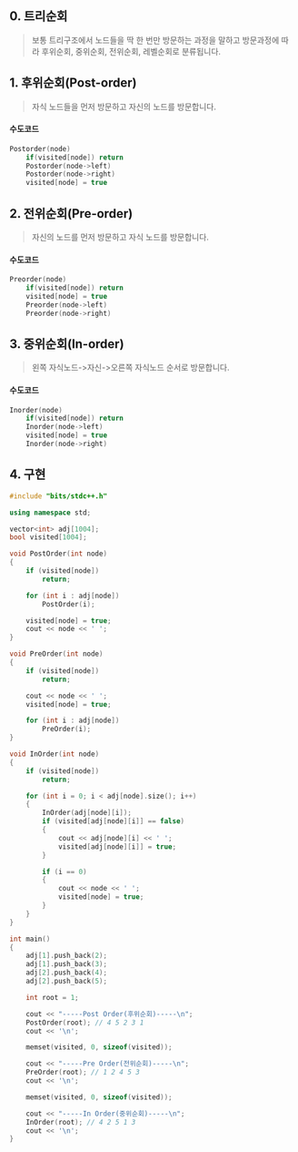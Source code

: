 ## 0. 트리순회
> 보통 트리구조에서 노드들을 딱 한 번만 방문하는 과정을 말하고 방문과정에 따라 후위순회, 중위순회, 전위순회, 레벨순회로 분류됩니다. 

## 1. 후위순회(Post-order)
> 자식 노드들을 먼저 방문하고 자신의 노드를 방문합니다.
#### 수도코드
```c++
Postorder(node)
    if(visited[node]) return
    Postorder(node->left)
    Postorder(node->right)
    visited[node] = true
```

## 2. 전위순회(Pre-order)
> 자신의 노드를 먼저 방문하고 자식 노드를 방문합니다.
#### 수도코드
```c++
Preorder(node)
    if(visited[node]) return
    visited[node] = true
    Preorder(node->left)
    Preorder(node->right)
```

## 3. 중위순회(In-order)
> 왼쪽 자식노드->자신->오른쪽 자식노드 순서로 방문합니다.
#### 수도코드
```c++
Inorder(node)
    if(visited[node]) return
    Inorder(node->left)
    visited[node] = true
    Inorder(node->right)
```

## 4. 구현
```c++
#include "bits/stdc++.h"

using namespace std;

vector<int> adj[1004];
bool visited[1004];

void PostOrder(int node)
{
    if (visited[node])
        return;

    for (int i : adj[node])
        PostOrder(i);

    visited[node] = true;
    cout << node << ' ';
}

void PreOrder(int node)
{
    if (visited[node])
        return;

    cout << node << ' ';
    visited[node] = true;

    for (int i : adj[node])
        PreOrder(i);
}

void InOrder(int node)
{
    if (visited[node])
        return;

    for (int i = 0; i < adj[node].size(); i++)
    {
        InOrder(adj[node][i]);
        if (visited[adj[node][i]] == false)
        {
            cout << adj[node][i] << ' ';
            visited[adj[node][i]] = true;
        }

        if (i == 0)
        {
            cout << node << ' ';
            visited[node] = true;
        }
    }
}

int main()
{
    adj[1].push_back(2);
    adj[1].push_back(3);
    adj[2].push_back(4);
    adj[2].push_back(5);

    int root = 1;

    cout << "-----Post Order(후위순회)-----\n";
    PostOrder(root); // 4 5 2 3 1
    cout << '\n';

    memset(visited, 0, sizeof(visited));

    cout << "-----Pre Order(전위순회)-----\n";
    PreOrder(root); // 1 2 4 5 3
    cout << '\n';

    memset(visited, 0, sizeof(visited));

    cout << "-----In Order(중위순회)-----\n";
    InOrder(root); // 4 2 5 1 3
    cout << '\n';
}
```